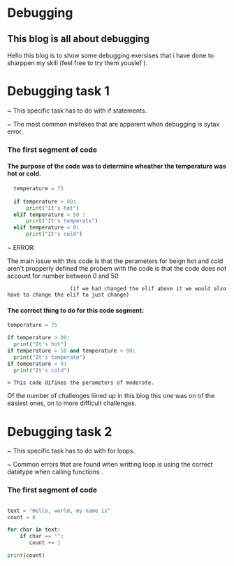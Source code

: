 # Debugging 
<h2 style= "color:red, blod">
  This blog is all about debugging 
</h2>

 Hello this blog is to show some debugging exersises that i have done to sharppen my skill (feel free to try them youslef ).
  
# Debugging task 1 

  ~ This specific task has to do with if statements.
  
  ~ The most common msitekes that are apparent when debugging is sytax error. 
<h3>
  The first segment of code 
</h3>

<h4>
  The purpose of the code was to determine wheather the temperature was hot or cold. 
</h4>

```python
  temperature = 75
  
  if temperature > 80:
      print("It's hot")
  elif temperature > 50 :
      print("It's temperate")
  elif temperature < 0:
      print("It's cold")
```
~ ERROR:

The main issue with this code is that the perameters for beign hot and cold aren't propperly defined 
the probem with the code is that the code does not account for number between 0 and 50 
 
						(if we had changed the elif above it we would also have to change the elif to just change)


<h4>
  The correct thing to do for this code segment:
</h4>



```python
temperature = 75

if temperature > 80:
  print("It's hot")
if temperature > 50 and temperature < 80:
  print("It's temperate")
if temperature < 0:
  print("It's cold")
```

	> This code difines the perameters of moderate.

Of the number of challenges liined up in this blog this one was on of the easiest ones, on to more difficult challenges.

# Debugging task 2 

  ~ This specific task has to do with for loops.
  
  ~ Common errors that are found when writting loop is using the correct datatype when calling functions . 
<h3>
  The first segment of code 
</h3>


```python

text = "Hello, world, my name is"
count = 0

for char in text:
    if char == "":
       count += 1

print(count)

```
